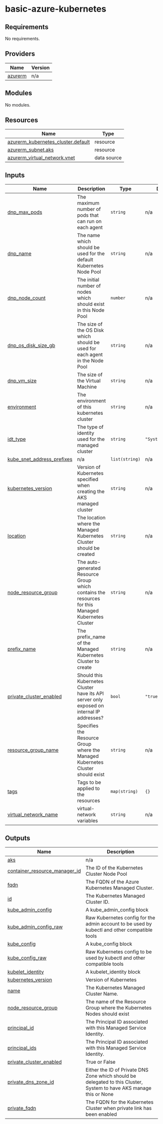 # basic-azure-kubernetes

## Requirements

No requirements.

## Providers

| Name | Version |
|------|---------|
| <a name="provider_azurerm"></a> [azurerm](#provider\_azurerm) | n/a |

## Modules

No modules.

## Resources

| Name | Type |
|------|------|
| [azurerm_kubernetes_cluster.default](https://registry.terraform.io/providers/hashicorp/azurerm/latest/docs/resources/kubernetes_cluster) | resource |
| [azurerm_subnet.aks](https://registry.terraform.io/providers/hashicorp/azurerm/latest/docs/resources/subnet) | resource |
| [azurerm_virtual_network.vnet](https://registry.terraform.io/providers/hashicorp/azurerm/latest/docs/data-sources/virtual_network) | data source |

## Inputs

| Name | Description | Type | Default | Required |
|------|-------------|------|---------|:--------:|
| <a name="input_dnp_max_pods"></a> [dnp\_max\_pods](#input\_dnp\_max\_pods) | The maximum number of pods that can run on each agent | `string` | n/a | yes |
| <a name="input_dnp_name"></a> [dnp\_name](#input\_dnp\_name) | The name which should be used for the default Kubernetes Node Pool | `string` | n/a | yes |
| <a name="input_dnp_node_count"></a> [dnp\_node\_count](#input\_dnp\_node\_count) | The initial number of nodes which should exist in this Node Pool | `number` | n/a | yes |
| <a name="input_dnp_os_disk_size_gb"></a> [dnp\_os\_disk\_size\_gb](#input\_dnp\_os\_disk\_size\_gb) | The size of the OS Disk which should be used for each agent in the Node Pool | `string` | n/a | yes |
| <a name="input_dnp_vm_size"></a> [dnp\_vm\_size](#input\_dnp\_vm\_size) | The size of the Virtual Machine | `string` | n/a | yes |
| <a name="input_environment"></a> [environment](#input\_environment) | The environment of this kubernetes cluster | `string` | n/a | yes |
| <a name="input_idt_type"></a> [idt\_type](#input\_idt\_type) | The type of identity used for the managed cluster | `string` | `"SystemAssigned"` | no |
| <a name="input_kube_snet_address_prefixes"></a> [kube\_snet\_address\_prefixes](#input\_kube\_snet\_address\_prefixes) | n/a | `list(string)` | n/a | yes |
| <a name="input_kubernetes_version"></a> [kubernetes\_version](#input\_kubernetes\_version) | Version of Kubernetes specified when creating the AKS managed cluster | `string` | n/a | yes |
| <a name="input_location"></a> [location](#input\_location) | The location where the Managed Kubernetes Cluster should be created | `string` | n/a | yes |
| <a name="input_node_resource_group"></a> [node\_resource\_group](#input\_node\_resource\_group) | The auto-generated Resource Group which contains the resources for this Managed Kubernetes Cluster | `string` | n/a | yes |
| <a name="input_prefix_name"></a> [prefix\_name](#input\_prefix\_name) | The prefix\_name of the Managed Kubernetes Cluster to create | `string` | n/a | yes |
| <a name="input_private_cluster_enabled"></a> [private\_cluster\_enabled](#input\_private\_cluster\_enabled) | Should this Kubernetes Cluster have its API server only exposed on internal IP addresses? | `bool` | `"true"` | no |
| <a name="input_resource_group_name"></a> [resource\_group\_name](#input\_resource\_group\_name) | Specifies the Resource Group where the Managed Kubernetes Cluster should exist | `string` | n/a | yes |
| <a name="input_tags"></a> [tags](#input\_tags) | Tags to be applied to the resources | `map(string)` | `{}` | no |
| <a name="input_virtual_network_name"></a> [virtual\_network\_name](#input\_virtual\_network\_name) | virtual-network variables | `string` | n/a | yes |

## Outputs

| Name | Description |
|------|-------------|
| <a name="output_aks"></a> [aks](#output\_aks) | n/a |
| <a name="output_container_resource_manager_id"></a> [container\_resource\_manager\_id](#output\_container\_resource\_manager\_id) | The ID of the Kubernetes Cluster Node Pool |
| <a name="output_fqdn"></a> [fqdn](#output\_fqdn) | The FQDN of the Azure Kubernetes Managed Cluster. |
| <a name="output_id"></a> [id](#output\_id) | The Kubernetes Managed Cluster ID. |
| <a name="output_kube_admin_config"></a> [kube\_admin\_config](#output\_kube\_admin\_config) | A kube\_admin\_config block |
| <a name="output_kube_admin_config_raw"></a> [kube\_admin\_config\_raw](#output\_kube\_admin\_config\_raw) | Raw Kubernetes config for the admin account to be used by kubectl and other compatible tools |
| <a name="output_kube_config"></a> [kube\_config](#output\_kube\_config) | A kube\_config block |
| <a name="output_kube_config_raw"></a> [kube\_config\_raw](#output\_kube\_config\_raw) | Raw Kubernetes config to be used by kubectl and other compatible tools |
| <a name="output_kubelet_identity"></a> [kubelet\_identity](#output\_kubelet\_identity) | A kubelet\_identity block |
| <a name="output_kubernetes_version"></a> [kubernetes\_version](#output\_kubernetes\_version) | Version of Kubernetes |
| <a name="output_name"></a> [name](#output\_name) | The Kubernetes Managed Cluster Name. |
| <a name="output_node_resource_group"></a> [node\_resource\_group](#output\_node\_resource\_group) | The name of the Resource Group where the Kubernetes Nodes should exist |
| <a name="output_principal_id"></a> [principal\_id](#output\_principal\_id) | The Principal ID associated with this Managed Service Identity. |
| <a name="output_principal_ids"></a> [principal\_ids](#output\_principal\_ids) | The Principal ID associated with this Managed Service Identity. |
| <a name="output_private_cluster_enabled"></a> [private\_cluster\_enabled](#output\_private\_cluster\_enabled) | True or False |
| <a name="output_private_dns_zone_id"></a> [private\_dns\_zone\_id](#output\_private\_dns\_zone\_id) | Either the ID of Private DNS Zone which should be delegated to this Cluster, System to have AKS manage this or None |
| <a name="output_private_fqdn"></a> [private\_fqdn](#output\_private\_fqdn) | The FQDN for the Kubernetes Cluster when private link has been enabled |